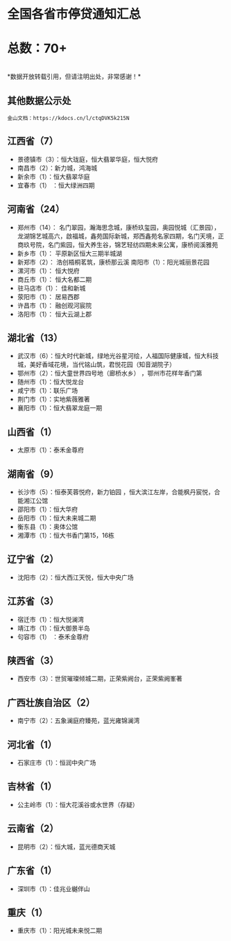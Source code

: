 # 全国各省市停贷通知汇总

# 总数：70+

<br/>
*数据开放转载引用，但请注明出处，非常感谢！*

<br/>
  
## 其他数据公示处
```
金山文档：https://kdocs.cn/l/ctqDVK5k215N
```
  

## 江西省（7）  
- 景德镇市（3）：恒大珑庭，恒大翡翠华庭，恒大悦府  
- 南昌市（2）：新力城，鸿海城  
- 新余市（1）：恒大翡翠华庭  
- 宜春市（1） ：恒大绿洲四期  

## 河南省（24）   
- 郑州市（14）：  名门翠园，瀚海思念城，康桥玖玺园，奥园悦城（汇景园），龙湖锦艺城高六，啟福城，鑫苑国际新城，郑西鑫苑名家四期，名门天境，正商玖号院，名门紫园，恒大养生谷，锦艺轻纺四期未来公寓，康桥阅溪雅苑  
- 新乡市（1）：  平原新区恒大三期半城湖   
- 新郑市（2）：  浩创梧桐茗筑，康桥那云溪 南阳市（1）：阳光城丽景花园   
- 漯河市（1）：  恒大悦府    
- 商丘市（1）：  恒大名都二期  
- 驻马店市（1）：  佳和新城  
- 荥阳市（1）：  居易西郡  
- 许昌市（1）：  融创观河宸院  
- 洛阳市（1）：  恒大云湖上郡  

## 湖北省（13）
- 武汉市（6）：恒大时代新城，绿地光谷星河绘，人福国际健康城，恒大科技城，美好香域花境，当代铭山筑，君悦花园（知音湖院子）  
- 鄂州市（2）：恒大童世界四号地（廊桥水乡） ，鄂州市花样年香门第  
- 随州市（1）：恒大悦龙台   
- 咸宁市（1）：联乐广场  
- 荆门市（1）：实地紫薇雅著  
- 襄阳市（1）：恒大翡翠龙庭一期  

## 山西省（1）
- 太原市（1）：泰禾金尊府   

## 湖南省（9）
- 长沙市（5）：恒泰芙蓉悦府，新力铂园 ，恒大滨江左岸，合能枫丹宸悦，合能湘江公馆  
- 邵阳市（1）：恒大华府  
- 岳阳市（1）：恒大未来城二期   
- 衡东县（1）：奥体公馆   
- 湘潭市（1）：恒大书香门第15，16栋  

## 辽宁省（2）
- 沈阳市（2）：恒大西江天悦，恒大中央广场   

## 江苏省（3）
- 宿迁市（1）：恒大悦澜湾  
- 靖江市（1）：恒大御景半岛  
- 句容市（1） ：泰禾金尊府  

## 陕西省（3） 
- 西安市（3）：世贸璀璨倾城二期，正荣紫阙台，正荣紫阙峯著   

## 广西壮族自治区（2）
- 南宁市（2）：五象澜庭府臻苑，蓝光雍锦澜湾  

## 河北省（1）
- 石家庄市（1）：恒润中央广场  

## 吉林省（1）
- 公主岭市（1）：恒大花溪谷或水世界（存疑）  

## 云南省（2）
- 昆明市（2）：恒大城，蓝光德商天城  

## 广东省（1）
- 深圳市（1）：佳兆业樾伴山  

## 重庆（1）
- 重庆市（1）：阳光城未来悦二期  


